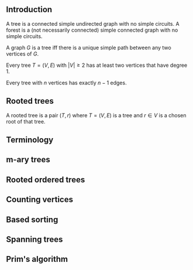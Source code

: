 ## Introduction

A tree is a connected simple undirected graph with no simple circuits. A forest is a (not necessarily connected) simple connected graph with no simple circuits.

A graph $G$ is a tree iff there is a unique simple path between any two vertices of $G$.

Every tree $T = (V,E)$ with $|V| \ge 2$ has at least two vertices that have degree 1.

Every tree with $n$ vertices has exactly $n-1$ edges.

## Rooted trees

A rooted tree is a pair $(T,r)$ where $T = (V,E)$ is a tree and $r \in V$ is a chosen root of that tree.

## Terminology

## m-ary trees

## Rooted ordered trees

## Counting vertices

## Based sorting

## Spanning trees

## Prim's algorithm
